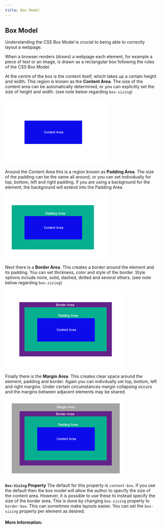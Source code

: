 ```yaml
---
title: Box Model
---
```

## Box Model

Understanding the CSS Box Model is crucial to being able to correctly layout a webpage.

When a browser renders (draws) a webpage each element, for example a piece of text or an image, is drawn as a rectangular box following the rules of the CSS Box Model.

At the centre of the box is the content itself, which takes up a certain height and width. This region is known as the **Content Area**. The size of the content area can be automatically determined, or you can explicitly set the size of height and width. (see note below regarding `box-sizing`)

![Content Area Image](https://raw.githubusercontent.com/johnkennedy9147/Resources/master/CSS%20Box%20Model%20Images/content%20area.jpg)

Around the Content Area this is a region known as **Padding Area**. The size of the padding can be the same all around, or you can  set individually for top, bottom, left and right padding. If you are using a background for the element, the background will extend into the Padding Area.


![Padding Area Image](https://raw.githubusercontent.com/johnkennedy9147/Resources/master/CSS%20Box%20Model%20Images/padding%20area.jpg)

Next there is a **Border Area**. This creates a border around the element and its padding. You can set thickness, color and style of the border. Style options include none, solid, dashed, dotted and several others. (see note below regarding `box-sizing`)


![Border Area Image](https://raw.githubusercontent.com/johnkennedy9147/Resources/master/CSS%20Box%20Model%20Images/border%20area.jpg)

Finally there is the **Margin Area**. This creates clear space around the element, padding and border.  Again you can indivdually set top, bottom, left and right margins. Under certain circumstances margin collapsing occurs and the margins between adjacent elements may be shared.


![Margin Area Image](https://raw.githubusercontent.com/johnkennedy9147/Resources/master/CSS%20Box%20Model%20Images/margin%20area2.jpg)

**`Box-Sizing` Property**
The default for this property is `content-box`.  If you use the default then the box model will allow the author to specify the size of the content area. However, it is possible to use these to instead specify the size of the border area.  This is done by changing `box-sizing` property to `border-box`.  This can sometimes make layouts easier.  You can set the `box-sizing` property per element as desired.

#### More Information:
<!-- Please add any articles you think might be helpful to read before writing the article -->



